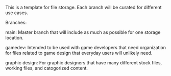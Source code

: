 This is a template for file storage. Each branch will be curated for different use cases.

Branches:

main: Master branch that will include as much as possible for one storage location.

gamedev: Intended to be used with game developers that need organization for files related to game design that everyday users will unlikely need.

graphic design: For graphic designers that have many different stock files, working files, and catogorized content.
